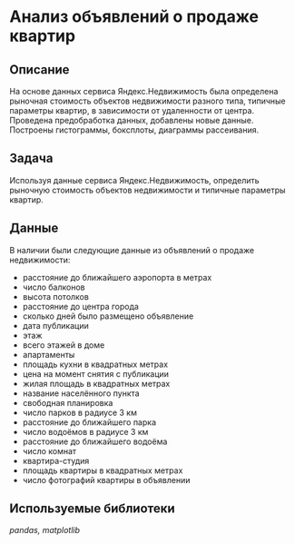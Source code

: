 # Анализ объявлений о продаже квартир


## Описание

На основе данных сервиса Яндекс.Недвижимость была определена рыночная стоимость объектов недвижимости разного типа, типичные параметры квартир, в зависимости от удаленности от центра. Проведена предобработка данных, добавлены новые данные.
Построены гистограммы, боксплоты, диаграммы рассеивания.

## Задача

Используя данные сервиса Яндекс.Недвижимость, определить рыночную стоимость объектов недвижимости и типичные параметры квартир.

## Данные

В наличии были следующие данные из объявлений о продаже недвижимости:
- расстояние до ближайшего аэропорта в метрах 
- число балконов
- высота потолков 
- расстояние до центра города
- сколько дней было размещено объявление 
- дата публикации
- этаж
- всего этажей в доме
- апартаменты 
- площадь кухни в квадратных метрах
- цена на момент снятия с публикации
- жилая площадь в квадратных метрах
- название населённого пункта
- свободная планировка 
- число парков в радиусе 3 км
- расстояние до ближайшего парка 
- число водоёмов в радиусе 3 км
- расстояние до ближайшего водоёма
- число комнат
- квартира-студия 
- площадь квартиры в квадратных метрах 
- число фотографий квартиры в объявлении

## Используемые библиотеки
*pandas, matplotlib*
